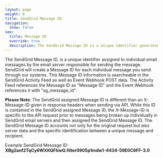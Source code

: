 ```yaml
---
layout: page
weight: 0
title: SendGrid Message ID
navigation:
  show: false
seo:
  title: Message ID
  override: true
  description: The SendGrid Message ID is a unique identifier generated and assigned by SendGrid for event identification purposes. 
---
```

The SendGrid Message ID, is a unique identifier assigned to individual email messages by the email server responsible for sending the message. SendGrid will create a Message ID for each individual message you send through our systems. This Message ID information is searcheable in the SendGrid Activity Feed as well as Event Webhook POST data. The Activity Feed references the Message ID as "Message ID" and the Event Webhook references it with "sg_message_id".

**Please Note**: The SendGrid assigned Message ID is different than an X-Message-ID given in response headers when sending via API. While this ID is contained in the SendGrid assigned Message ID, the X-Message-ID is specific to the API request prior to messages being broken up individually in SendGrid email servers and then assigned the SendGrid Message ID. The SendGrid Message ID accounts not only for the original request but also server data and the specific identification between a unique message and recipient.

Example SendGrid Message ID: **XBg2anf2TqCy6WXKQFhieQ.filter0905p1mdw1-4434-59E0C6FF-3.0**
